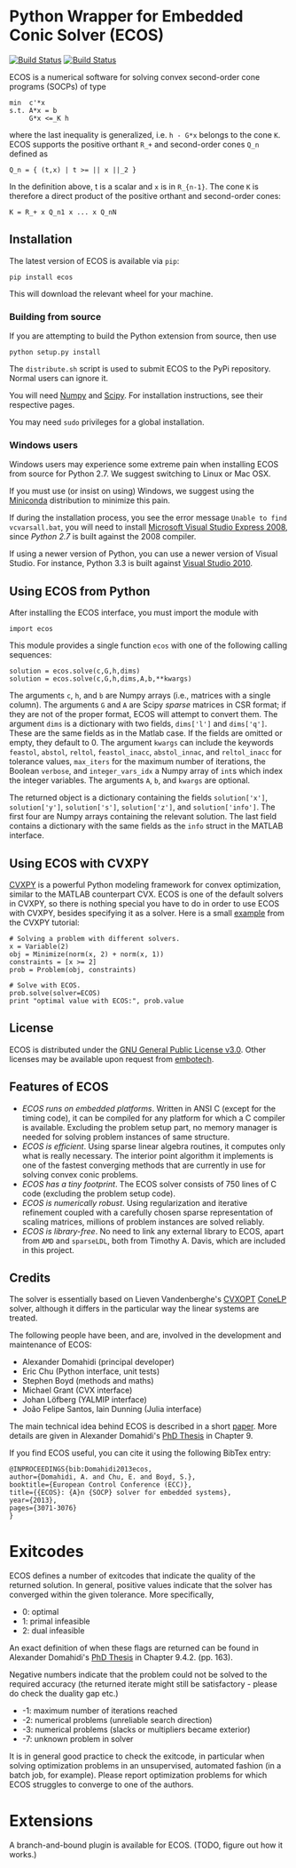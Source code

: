 # Python Wrapper for Embedded Conic Solver (ECOS)

[![Build Status](https://travis-ci.org/embotech/ecos-python.svg?branch=master)](https://travis-ci.org/embotech/ecos-python)
[![Build Status](https://ci.appveyor.com/api/projects/status/78aatn417av1ul5u?svg=true)](https://ci.appveyor.com/project/echu/ecos-python)

ECOS is a numerical software for solving convex second-order cone
programs (SOCPs) of type
```
min  c'*x
s.t. A*x = b
     G*x <=_K h
```
where the last inequality is generalized, i.e. `h - G*x` belongs to the
cone `K`. ECOS supports the positive orthant `R_+` and second-order
cones `Q_n` defined as
```
Q_n = { (t,x) | t >= || x ||_2 }
```
In the definition above, t is a scalar and `x` is in `R_{n-1}`. The cone
`K` is therefore a direct product of the positive orthant and
second-order cones:
```
K = R_+ x Q_n1 x ... x Q_nN
```

## Installation
The latest version of ECOS is available via `pip`:

    pip install ecos

This will download the relevant wheel for your machine.

### Building from source
If you are attempting to build the Python extension from source, then
use

    python setup.py install

The `distribute.sh` script is used to submit ECOS to the PyPi
repository. Normal users can ignore it.

You will need [Numpy](http://www.numpy.org/)
and [Scipy](http://www.scipy.org/). For installation instructions, see
their respective pages.

You may need `sudo` privileges for a global installation.

### Windows users
Windows users may experience some extreme pain when installing ECOS from
source for Python 2.7. We suggest switching to Linux or Mac OSX.

If you must use (or insist on using) Windows, we suggest using
the [Miniconda](http://repo.continuum.io/miniconda/)
distribution to minimize this pain.

If during the installation process, you see the error message
`Unable to find vcvarsall.bat`, you will need to install
[Microsoft Visual Studio Express 2008](go.microsoft.com/?linkid=7729279),
since *Python 2.7* is built against the 2008 compiler.

If using a newer version of Python, you can use a newer version of
Visual Studio. For instance, Python 3.3 is built against [Visual Studio
2010](http://go.microsoft.com/?linkid=9709949).

## Using ECOS from Python
After installing the ECOS interface, you must import the module with
```
import ecos
```
This module provides a single function `ecos` with one of the following
calling sequences:
```
solution = ecos.solve(c,G,h,dims)
solution = ecos.solve(c,G,h,dims,A,b,**kwargs)
```
The arguments `c`, `h`, and `b` are Numpy arrays (i.e., matrices with a
single column).  The arguments `G` and `A` are Scipy *sparse* matrices
in CSR format; if they are not of the proper format, ECOS will attempt
to convert them.  The argument `dims` is a dictionary with two fields,
`dims['l']` and `dims['q']`. These are the same fields as in the Matlab
case. If the fields are omitted or empty, they default to 0. The
argument `kwargs` can include the keywords `feastol`, `abstol`,
`reltol`, `feastol_inacc`, `abstol_innac`, and `reltol_inacc` for
tolerance values, `max_iters` for the maximum number of iterations, the
Boolean `verbose`, and `integer_vars_idx` a Numpy array of `int`s which
index the integer variables. The arguments `A`, `b`, and `kwargs` are
optional.

The returned object is a dictionary containing the fields
`solution['x']`, `solution['y']`, `solution['s']`, `solution['z']`, and
`solution['info']`. The first four are Numpy arrays containing the
relevant solution. The last field contains a dictionary with the same
fields as the `info` struct in the MATLAB interface.

## Using ECOS with CVXPY

[CVXPY](http://cvxpy.org) is a powerful Python modeling framework for
convex optimization, similar to the MATLAB counterpart CVX. ECOS is one
of the default solvers in CVXPY, so there is nothing special you have to
do in order to use ECOS with CVXPY, besides specifying it as a solver.
Here is a small
[example](http://www.cvxpy.org/en/latest/tutorial/advanced/index.html#solve-method-options)
from the CVXPY tutorial:

```
# Solving a problem with different solvers.
x = Variable(2)
obj = Minimize(norm(x, 2) + norm(x, 1))
constraints = [x >= 2]
prob = Problem(obj, constraints)

# Solve with ECOS.
prob.solve(solver=ECOS)
print "optimal value with ECOS:", prob.value
```

## License

ECOS is distributed under the [GNU General Public License
v3.0](http://www.gnu.org/copyleft/gpl.html). Other licenses may be
available upon request from [embotech](http://www.embotech.com).


## Features of ECOS

+ *ECOS runs on embedded platforms*. Written in ANSI C (except for the
  timing code), it can be compiled for any platform for which a C
  compiler is available. Excluding the problem setup part, no memory
  manager is needed for solving problem instances of same structure.
+ *ECOS is efficient*. Using sparse linear algebra routines, it computes
  only what is really necessary. The interior point algorithm it
  implements is one of the fastest converging methods that are currently
  in use for solving convex conic problems.
+ *ECOS has a tiny footprint*. The ECOS solver consists of 750 lines of
  C code (excluding the problem setup code).
+ *ECOS is numerically robust*. Using regularization and iterative
  refinement coupled with a carefully chosen sparse representation of
  scaling matrices, millions of problem instances are solved reliably.
+ *ECOS is library-free*. No need to link any external library to ECOS,
  apart from `AMD` and `sparseLDL`, both from Timothy A. Davis, which
  are included in this project.


## Credits

The solver is essentially based on Lieven Vandenberghe's [CVXOPT](http://cvxopt.org) [ConeLP](http://www.ee.ucla.edu/~vandenbe/publications/coneprog.pdf) solver, although it differs in the particular way the linear systems are treated.

The following people have been, and are, involved in the development and maintenance of ECOS:

+ Alexander Domahidi (principal developer)
+ Eric Chu (Python interface, unit tests)
+ Stephen Boyd (methods and maths)
+ Michael Grant (CVX interface)
+ Johan Löfberg (YALMIP interface)
+ João Felipe Santos, Iain Dunning (Julia interface)

The main technical idea behind ECOS is described in a short [paper](http://www.stanford.edu/~boyd/papers/ecos.html). More details are given in Alexander Domahidi's [PhD Thesis](http://e-collection.library.ethz.ch/view/eth:7611?q=domahidi) in Chapter 9.

If you find ECOS useful, you can cite it using the following BibTex entry:

```
@INPROCEEDINGS{bib:Domahidi2013ecos,
author={Domahidi, A. and Chu, E. and Boyd, S.},
booktitle={European Control Conference (ECC)},
title={{ECOS}: {A}n {SOCP} solver for embedded systems},
year={2013},
pages={3071-3076}
}
```

# Exitcodes
ECOS defines a number of exitcodes that indicate the quality of the
returned solution. In general, positive values indicate that the solver
has converged within the given tolerance. More specifically,
+ 0: optimal
+ 1: primal infeasible
+ 2: dual infeasible

An exact definition of when these flags are returned can be found in
Alexander Domahidi's [PhD
Thesis](http://e-collection.library.ethz.ch/view/eth:7611?q=domahidi) in
Chapter 9.4.2. (pp. 163).

Negative numbers indicate that the problem could not be solved to the
required accuracy (the returned iterate might still be satisfactory -
please do check the duality gap etc.)
+ -1: maximum number of iterations reached
+ -2: numerical problems (unreliable search direction)
+ -3: numerical problems (slacks or multipliers became exterior)
+ -7: unknown problem in solver

It is in general good practice to check the exitcode, in particular when solving optimization problems in an unsupervised, automated fashion (in a batch job, for example). Please report optimization problems for which ECOS struggles to converge to one of the authors.


# Extensions
A branch-and-bound plugin is available for ECOS. (TODO, figure out how
it works.)
